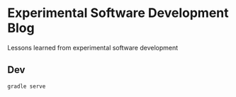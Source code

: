 # Experimental Software Development Blog

Lessons learned from experimental software development

## Dev

```
gradle serve
```

